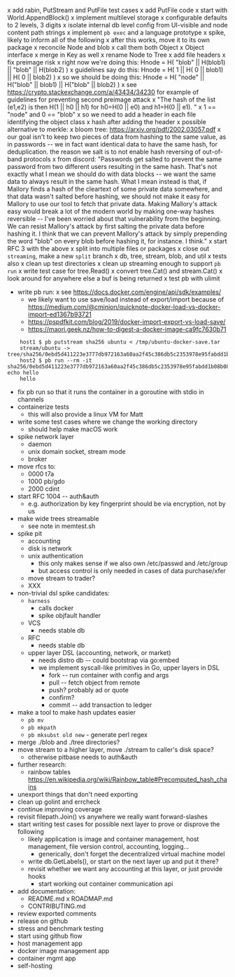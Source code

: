 x add rabin, PutStream and PutFile test cases
x add PutFile code 
    x start with World.AppendBlock()
x implement multilevel storage
    x configurable defaults to 2 levels, 3 digits
    x isolate internal db level config from UI-visible and node
      content path strings
x implement `pb exec` and a language prototype 
  x spike, likely to inform all of the following
  x after this works, move it to its own package
x reconcile Node and blob
  x call them both Object
    x Object interface
  x merge in Key as well
x rename Node to Tree
x add file headers
x fix preimage risk 
    x right now we're doing this: Hnode = H(             "blob" || H(blob1) ||   "blob" || H(blob2) )
    x guidelines say do this:     Hnode = H(   1    || H(  0    ||   blob1) || H(  0    ||   blob2) )
    x so we should be doing this: Hnode = H( "node" || H("blob" ||   blob1) || H("blob" ||   blob2) )
    x see https://crypto.stackexchange.com/a/43434/34230 for example
      of guidelines for preventing second preimage attack
        x "The hash of the list (e1,e2) is then H(1 || h0 || h1) for h0=H(0 || e0) and h1=H(0 || e1). "
        x 1 == "node" and 0 == "blob"
    x so we need to add a header in each file identifying the object class
      x hash after adding the header
x possible alternative to merkle:
    x bloom tree: https://arxiv.org/pdf/2002.03057.pdf
x our goal isn't to keep two pieces of data from hashing to the same
  value, as in passwords -- we in fact want identical data to have the
  same hash, for deduplication.  the reason we salt is to not enable
  hash reversing of out-of-band protocols
    x from discord: "Passwords get salted to prevent the same password
      from two different users resulting in the same hash.  That's not
      exactly what I mean we should do with data blocks -- we want the
      same data to always result in the same hash.  What I mean
      instead is that, if Mallory finds a hash of the cleartext of
      some private data somewhere, and that data wasn't salted before
      hashing, we should not make it easy for Mallory to use our tool
      to fetch that private data. Making Mallory's attack easy would
      break a lot of the modern world by making one-way hashes
      reversible -- I've been worried about that vulnerability from
      the beginning.  We can resist Mallory's attack by first salting
      the private data before hashing it.  I think that we can prevent
      Mallory's attack by simply prepending the word "blob" on every
      blob before hashing it, for instance.  I think."
x start RFC 3 with the above
x split into multiple files or packages
    x close out `streaming`, make a new `split` branch
    x db, tree, stream, blob, and util
    x tests also
x clean up test directories
x clean up streaming enough to support `pb run`
    x write test case for tree.Read()
    x convert tree.Cat() and stream.Cat()
    x look around for anywhere else a buf is being returned
    x test pb with ulimit 
- write pb run:
    x see https://docs.docker.com/engine/api/sdk/examples/
    - we likely want to use save/load instead of export/import because
      of https://medium.com/@cminion/quicknote-docker-load-vs-docker-import-ed1367b93721
    - https://pspdfkit.com/blog/2019/docker-import-export-vs-load-save/
    - https://maori.geek.nz/how-to-digest-a-docker-image-ca9fc7630b71

```
    host1 $ pb putstream sha256 ubuntu < /tmp/ubuntu-docker-save.tar 
    stream/ubuntu -> tree/sha256/0ebd5d411223e3777db972163a60aa2f45c386db5c2353978e95fabdd1b08b08
    host2 $ pb run --rm -it sha256/0ebd5d411223e3777db972163a60aa2f45c386db5c2353978e95fabdd1b08b08 echo hello
    hello
```

- fix pb run so that it runs the container in a goroutine with stdio in channels
- containerize tests
    - this will also provide a linux VM for Matt
- write some test cases where we change the working directory
    - should help make macOS work
- spike network layer
    - daemon
    - unix domain socket, stream mode
    - broker
- move rfcs to:
    - 0000 t7a
    - 1000 pb/gdo
    - 2000 cdint
- start RFC 1004 -- auth&auth
    - e.g. authorization by key fingerprint should be via encryption, not by us
- make wide trees streamable
    - see note in memtest.sh
- spike pit
    - accounting
    - disk is network
    - unix authentication
        - this only makes sense if we also own /etc/passwd and /etc/group
        - but access control is only needed in cases of data
          purchase/xfer
    - move stream to trader?
    - XXX
- non-trivial dsl spike candidates:
    - `harness`
        - calls docker 
        - spike objfault handler
    - VCS
        - needs stable db 
    - RFC
        - needs stable db 
    - upper layer DSL (accounting, network, or market)
        - needs distro db -- could bootstrap via go:embed
        - we implement syscall-like primitives in Go, upper layers in DSL
            - fork -- run container with config and args
            - pull -- fetch object from remote
            - push? probably ad or quote
            - confirm?
            - commit -- add transaction to ledger
- make a tool to make hash updates easier
    - `pb mv`
    - `pb mkpath` 
    - `pb mksubst old new` - generate perl regex 
- merge ./blob and ./tree directories?  
- move stream to a higher layer, move ./stream to caller's disk space?
    - otherwise pitbase needs to auth&auth
- further research:
    - rainbow tables https://en.wikipedia.org/wiki/Rainbow_table#Precomputed_hash_chains
- unexport things that don't need exporting
- clean up golint and errcheck
- continue improving coverage
- revisit filepath.Join() vs anywhere we really want forward-slashes
- start writing test cases for possible next layer to prove or disprove the following
    - likely application is image and container management, host management, file version control, accounting, logging...
        - generically, don't forget the decentralized virtual machine model
    - write db.GetLabels(), or start on the next layer up and put it there?
    - revisit whether we want any accounting at this layer, or just provide hooks
        - start working out container communication api
- add documentation:
    - README.md
    x ROADMAP.md
    - CONTRIBUTING.md
- review exported comments
- release on github
- stress and benchmark testing
- start using github flow
- host management app
- docker image management app
- container mgmt app
- self-hosting
